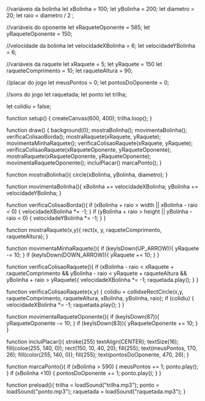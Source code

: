 //variáveis da bolinha 
let xBolinha = 100;
let yBolinha = 200;
let diametro = 20;
let raio = diametro / 2 ;

//variáveis do oponente
let xRaqueteOponente = 585;
let yRaqueteOponente = 150;

//velocidade da bolinha
let velocidadeXBolinha = 6;
let velocidadeYBolinha = 6;

//variáveis da raquete
let xRaquete = 5;
let yRaquete = 150
let raqueteComprimento = 10;
let raqueteAltura = 90;

//placar do jogo
let meusPontos = 0;
let pontosDoOponente = 0;

//sons do jogo
let raquetada;
let ponto
let trilha;

let colidiu = false;

function setup() {
    createCanvas(600, 400);
  trilha.loop();
}

function draw() {
    background(0);
    mostraBolinha();
    movimentaBolinha();
    verificaColisaoBorda();
  mostraRaquete(xRaquete, yRaquete);
  movimentaMinhaRaquete();
  verificaColisaoRaquete(xRaquete, yRaquete);
  verificaColisaoRaquete(xRaqueteOponente, yRaqueteOponente);
  mostraRaquete(xRaqueteOponente, yRaqueteOponente);
  movimentaRaqueteOponente();
  incluiPlacar()
  marcaPonto();
}

 function mostraBolinha(){
   circle(xBolinha, yBolinha, diametro);
}

function movimentaBolinha(){
  xBolinha += velocidadeXBolinha;
  yBolinha += velocidadeYBolinha;
}

function verificaColisaoBorda(){
  if (xBolinha + raio > width || xBolinha - raio < 0) {
        velocidadeXBolinha *= -1;
    }
    if (yBolinha + raio > height || yBolinha - raio < 0) {
        velocidadeYBolinha *= -1;
    }
}

function mostraRaquete(x,y){
   rect(x, y, raqueteComprimento, raqueteAltura);
}

function movimentaMinhaRaquete(){
  if (keyIsDown(UP_ARROW)){
    yRaquete -= 10;
  }
  if (keyIsDown(DOWN_ARROW)){
    yRaquete += 10;
  }
}

function verificaColisaoRaquete(){
  if (xBolinha - raio < xRaquete + raqueteComprimento && yBolinha - raio < yRaquete + raqueteAltura && yBolinha + raio > yRaquete){
    velocidadeXBolinha *= -1;
    raquetada.play();
  }
}

function verificaColisaoRaquete(x,y) {
  colidiu = collidxeRectCircle(x,y, raqueteComprimento, raqueteAltura, xBolinha, yBolinha, raio);
  if (colidiu) {
    velocidadeXBolinha *= -1;
    raquetada.play();
  }
}

function movimentaRaqueteOponente(){
  if (keyIsDown(87)){
    yRaqueteOponente -= 10;
  }
  if (keyIsDown(83)){
    yRaqueteOponente += 10;
  }
}

function incluiPlacar(){
  stroke(255)
  textAlign(CENTER);
  textSize(16);
  fill(coloe(255, 140, 0));
  rect(150, 10, 40, 20);
  fill(255);
  text(meusPontos, 170, 26);
  fill(color(255, 140, 0));
  fill(255);
  text(pontosDoOponente, 470, 26);
}

function marcaPonto(){
  if (xBolinha > 590) {
    meusPontos += 1;
    ponto.play();
  }
  if (xBolinha <10) {
    pontosDoOponente += 1;
    ponto.play();
  }
}

function preload(){
  trilha = loadSound("trilha.mp3");
  ponto = loadSound("ponto.mp3");
  raquetada = loadSound("raquetada.mp3");
}
